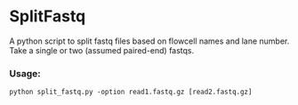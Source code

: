 # SplitFastq
A python script to split fastq files based on flowcell names and lane number.\
Take a single or two (assumed paired-end) fastqs.

### Usage:
```
python split_fastq.py -option read1.fastq.gz [read2.fastq.gz]
```


